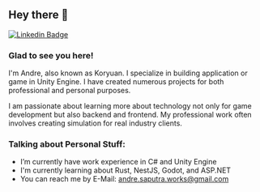 ## Hey there 👋

[![Linkedin Badge](https://img.shields.io/badge/LinkedIn-0077B5?style=for-the-badge&logo=linkedin&logoColor=white)](https://www.linkedin.com/in/andre-saputra-6b1546170/)

### Glad to see you here!

I'm Andre, also known as Koryuan. I specialize in building application or game in Unity Engine. I have created numerous projects for both professional and personal purposes.

I am passionate about learning more about technology not only for game development but also backend and frontend. My professional work often involves creating simulation for real industry clients.

### Talking about Personal Stuff:

- I’m currently have work experience in C# and Unity Engine
- I'm currently learning about Rust, NestJS, Godot, and ASP.NET
- You can reach me by E-Mail: andre.saputra.works@gmail.com
